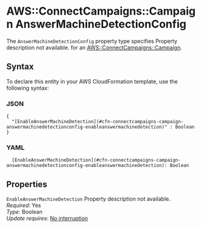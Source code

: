 # AWS::ConnectCampaigns::Campaign AnswerMachineDetectionConfig<a name="aws-properties-connectcampaigns-campaign-answermachinedetectionconfig"></a>

<a name="aws-properties-connectcampaigns-campaign-answermachinedetectionconfig-description"></a>The `AnswerMachineDetectionConfig` property type specifies Property description not available\. for an [AWS::ConnectCampaigns::Campaign](aws-resource-connectcampaigns-campaign.md)\.

## Syntax<a name="aws-properties-connectcampaigns-campaign-answermachinedetectionconfig-syntax"></a>

To declare this entity in your AWS CloudFormation template, use the following syntax:

### JSON<a name="aws-properties-connectcampaigns-campaign-answermachinedetectionconfig-syntax.json"></a>

```
{
  "[EnableAnswerMachineDetection](#cfn-connectcampaigns-campaign-answermachinedetectionconfig-enableanswermachinedetection)" : Boolean
}
```

### YAML<a name="aws-properties-connectcampaigns-campaign-answermachinedetectionconfig-syntax.yaml"></a>

```
  [EnableAnswerMachineDetection](#cfn-connectcampaigns-campaign-answermachinedetectionconfig-enableanswermachinedetection): Boolean
```

## Properties<a name="aws-properties-connectcampaigns-campaign-answermachinedetectionconfig-properties"></a>

`EnableAnswerMachineDetection`  <a name="cfn-connectcampaigns-campaign-answermachinedetectionconfig-enableanswermachinedetection"></a>
Property description not available\.  
*Required*: Yes  
*Type*: Boolean  
*Update requires*: [No interruption](https://docs.aws.amazon.com/AWSCloudFormation/latest/UserGuide/using-cfn-updating-stacks-update-behaviors.html#update-no-interrupt)